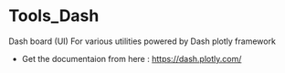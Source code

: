 # Tools_Dash
Dash board (UI) For various utilities powered by Dash plotly framework
- Get the documentaion from here : https://dash.plotly.com/
